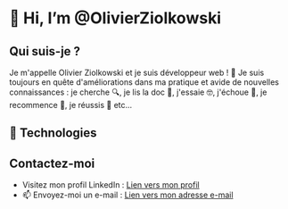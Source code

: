 # 👋 Hi, I’m @OlivierZiolkowski

##  Qui suis-je ?
Je m'appelle Olivier Ziolkowski et je suis développeur web !
🌱 Je suis toujours en quête d'améliorations dans ma pratique et avide de nouvelles connaissances : je cherche 🔍, je lis la doc 📖, j'essaie 🤓, j'échoue 🤔, je recommence 🔄, je réussis 💪 etc...

## 💾 Technologies


## Contactez-moi
-  Visitez mon profil LinkedIn : [Lien vers mon profil](https://www.linkedin.com/in/olivier-ziolkowski/)
- 📫 Envoyez-moi un e-mail : [Lien vers mon adresse e-mail](mailto:olivier.ziolkowski@gmail.com)

<!---
OlivierZiolkowski/OlivierZiolkowski is a ✨ special ✨ repository because its `README.md` (this file) appears on your GitHub profile.
You can click the Preview link to take a look at your changes.
--->
